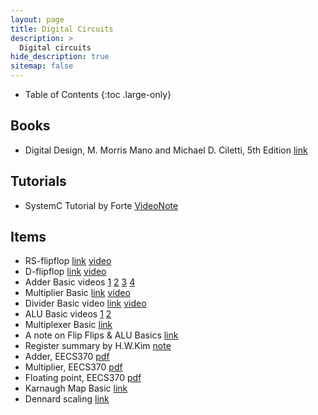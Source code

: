```yaml
---
layout: page
title: Digital Circuits
description: >
  Digital circuits
hide_description: true
sitemap: false
---
```


- Table of Contents
{:toc .large-only}

## Books
- Digital Design, M. Morris Mano and Michael D. Ciletti, 5th Edition [link](https://www.pearson.com/us/higher-education/product/Mano-Digital-Design-5th-Edition/9780132774208.html)

## Tutorials
- SystemC Tutorial by Forte [Video](https://youtube.com/playlist?list=PLcvQHr8v8MQLj9tCYyOw44X1PLisEsX-J)[Note](/blog/scitech/2020-05-01-systemCTutorialNote/)

## Items
- RS-flipflop [link](https://circuitglobe.com/rs-flip-flop.html) [video](https://www.youtube.com/watch?v=mUs5NKIkuc8)
- D-flipflop [link](http://hyperphysics.phy-astr.gsu.edu/hbase/Electronic/Dflipflop.html) [video](https://www.youtube.com/watch?v=qDldAuFIynY&t=22s)
- Adder Basic videos [1](https://www.youtube.com/watch?v=m_4UAnT3eFs) [2](https://www.youtube.com/watch?v=pqzS69TyUbA) [3](https://www.youtube.com/watch?v=QfwB1lkq8eE) [4](https://www.youtube.com/watch?v=YPJmIP7JJug) 
- Multiplier Basic [link](http://users.utcluj.ro/~baruch/book_ssce/SSCE-Shift-Mult.pdf) [video](https://www.youtube.com/watch?v=3QHC7LXxKuI)
- Divider Basic video [link](http://users.utcluj.ro/~baruch/book_ssce/SSCE-Basic-Division.pdf) [video](https://www.youtube.com/watch?v=i-6ZVoxD40Y) 
- ALU Basic videos [1](https://www.youtube.com/watch?v=2F1_-OOFLhk) [2](https://www.youtube.com/watch?v=Ufaz15QgGUo)
- Multiplexer Basic [link](https://www.electronics-tutorials.ws/combination/comb_2.html)
- A note on Flip Flips & ALU Basics [link](/assets/notes/note_Adder_basic.pdf)
- Register summary by H.W.Kim [note](/assets/notes/AboutRegister_Heewoo.pdf)
- Adder, EECS370 [pdf](/assets/notes/370_Adders.pdf)
- Multiplier, EECS370 [pdf](/assets/notes/370_Multipliers.pdf)
- Floating point, EECS370 [pdf](/assets/notes/370_FloatingPoint.pdf)
- Karnaugh Map Basic [link](https://gunsystem.tistory.com/58)
- Dennard scaling [link](https://en.wikipedia.org/wiki/Dennard_scaling)